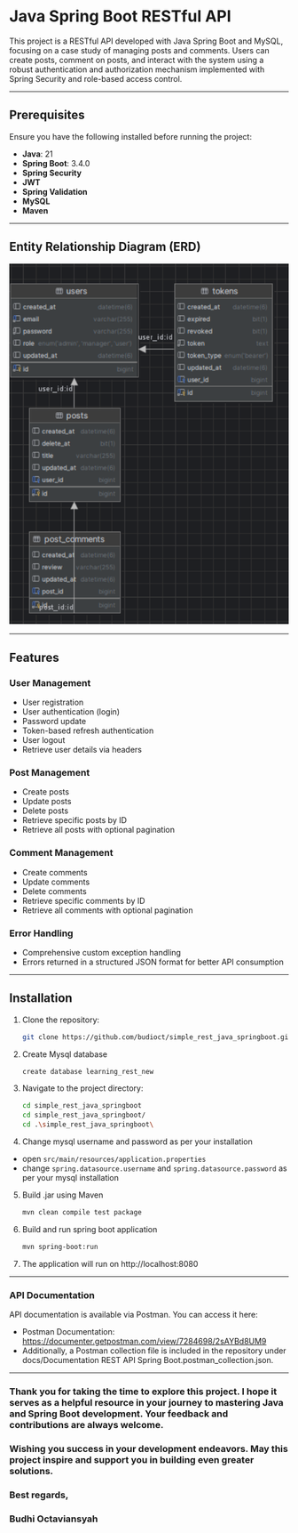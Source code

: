 # Java Spring Boot RESTful API

This project is a RESTful API developed with Java Spring Boot and MySQL, focusing on a case study of managing posts and comments. Users can create posts, comment on posts, and interact with the system using a robust authentication and authorization mechanism implemented with Spring Security and role-based access control.

---

## Prerequisites

Ensure you have the following installed before running the project:
- **Java**: 21
- **Spring Boot**: 3.4.0
- **Spring Security**
- **JWT**
- **Spring Validation**
- **MySQL**
- **Maven**

---

## Entity Relationship Diagram (ERD)

<div align="center">
<img src="./docs/ERD.png" alt="ERD" width="600" />
</div>

---

## Features

### User Management
- User registration
- User authentication (login)
- Password update
- Token-based refresh authentication
- User logout
- Retrieve user details via headers

### Post Management
- Create posts
- Update posts
- Delete posts
- Retrieve specific posts by ID
- Retrieve all posts with optional pagination

### Comment Management
- Create comments
- Update comments
- Delete comments
- Retrieve specific comments by ID
- Retrieve all comments with optional pagination

### Error Handling
- Comprehensive custom exception handling
- Errors returned in a structured JSON format for better API consumption

---

## Installation

1. Clone the repository:
   ```bash
   git clone https://github.com/budioct/simple_rest_java_springboot.git
   ```
   
2. Create Mysql database
   ```bash
   create database learning_rest_new
   ```

3. Navigate to the project directory:
   ```bash
   cd simple_rest_java_springboot
   cd simple_rest_java_springboot/ 
   cd .\simple_rest_java_springboot\
   ```
4. Change mysql username and password as per your installation
+ open `src/main/resources/application.properties`
+ change `spring.datasource.username` and `spring.datasource.password` as per your mysql installation


5. Build .jar using Maven
   ```bash
   mvn clean compile test package
   ```

6. Build and run spring boot application
   ```bash
   mvn spring-boot:run
   ```

7. The application will run on http://localhost:8080

---

### API Documentation

API documentation is available via Postman. You can access it here: 
- Postman Documentation: https://documenter.getpostman.com/view/7284698/2sAYBd8UM9
- Additionally, a Postman collection file is included in the repository under docs/Documentation REST API Spring Boot.postman_collection.json.

---

### Thank you for taking the time to explore this project. I hope it serves as a helpful resource in your journey to mastering Java and Spring Boot development. Your feedback and contributions are always welcome.

### Wishing you success in your development endeavors. May this project inspire and support you in building even greater solutions.

### Best regards,  
### Budhi Octaviansyah
